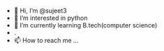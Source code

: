 - 👋 Hi, I’m @sujeet3
- 👀 I’m interested in python
- 🌱 I’m currently learning B.tech(computer science)
- .
- 📫 How to reach me ...

<!---
sujeet3/sujeet3 is a ✨ special ✨ repository because its `README.md` (this file) appears on your GitHub profile.
You can click the Preview link to take a look at your changes.
--->
